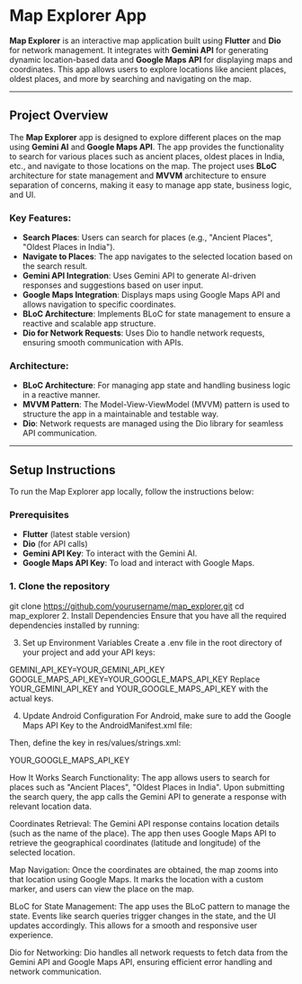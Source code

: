 # Map Explorer App

**Map Explorer** is an interactive map application built using **Flutter** and **Dio** for network management. It integrates with **Gemini API** for generating dynamic location-based data and **Google Maps API** for displaying maps and coordinates. This app allows users to explore locations like ancient places, oldest places, and more by searching and navigating on the map.

---

## Project Overview

The **Map Explorer** app is designed to explore different places on the map using **Gemini AI** and **Google Maps API**. The app provides the functionality to search for various places such as ancient places, oldest places in India, etc., and navigate to those locations on the map. The project uses **BLoC** architecture for state management and **MVVM** architecture to ensure separation of concerns, making it easy to manage app state, business logic, and UI.

### Key Features:
- **Search Places**: Users can search for places (e.g., "Ancient Places", "Oldest Places in India").
- **Navigate to Places**: The app navigates to the selected location based on the search result.
- **Gemini API Integration**: Uses Gemini API to generate AI-driven responses and suggestions based on user input.
- **Google Maps Integration**: Displays maps using Google Maps API and allows navigation to specific coordinates.
- **BLoC Architecture**: Implements BLoC for state management to ensure a reactive and scalable app structure.
- **Dio for Network Requests**: Uses Dio to handle network requests, ensuring smooth communication with APIs.

### Architecture:
- **BLoC Architecture**: For managing app state and handling business logic in a reactive manner.
- **MVVM Pattern**: The Model-View-ViewModel (MVVM) pattern is used to structure the app in a maintainable and testable way.
- **Dio**: Network requests are managed using the Dio library for seamless API communication.

---

## Setup Instructions

To run the Map Explorer app locally, follow the instructions below:

### Prerequisites
- **Flutter** (latest stable version)
- **Dio** (for API calls)
- **Gemini API Key**: To interact with the Gemini AI.
- **Google Maps API Key**: To load and interact with Google Maps.

### 1. Clone the repository


git clone https://github.com/yourusername/map_explorer.git
cd map_explorer
2. Install Dependencies
Ensure that you have all the required dependencies installed by running:


3. Set up Environment Variables
Create a .env file in the root directory of your project and add your API keys:


GEMINI_API_KEY=YOUR_GEMINI_API_KEY
GOOGLE_MAPS_API_KEY=YOUR_GOOGLE_MAPS_API_KEY
Replace YOUR_GEMINI_API_KEY and YOUR_GOOGLE_MAPS_API_KEY with the actual keys.

4. Update Android Configuration
For Android, make sure to add the Google Maps API Key to the AndroidManifest.xml file:


<application>
  <meta-data
    android:name="com.google.android.geo.API_KEY"
    android:value="@string/google_maps_api_key" />
</application>

    
Then, define the key in res/values/strings.xml:

<resources>
  <string name="google_maps_api_key">YOUR_GOOGLE_MAPS_API_KEY</string>
</resources>



How It Works
Search Functionality: The app allows users to search for places such as "Ancient Places", "Oldest Places in India". Upon submitting the search query, the app calls the Gemini API to generate a response with relevant location data.

Coordinates Retrieval: The Gemini API response contains location details (such as the name of the place). The app then uses Google Maps API to retrieve the geographical coordinates (latitude and longitude) of the selected location.

Map Navigation: Once the coordinates are obtained, the map zooms into that location using Google Maps. It marks the location with a custom marker, and users can view the place on the map.

BLoC for State Management: The app uses the BLoC pattern to manage the state. Events like search queries trigger changes in the state, and the UI updates accordingly. This allows for a smooth and responsive user experience.

Dio for Networking: Dio handles all network requests to fetch data from the Gemini API and Google Maps API, ensuring efficient error handling and network communication.




